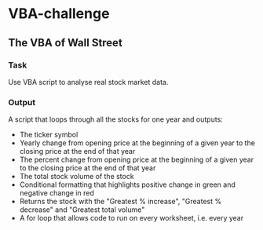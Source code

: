 # VBA-challenge

## The VBA of Wall Street

### Task
Use VBA script to analyse real stock market data. 

### Output
A script that loops through all the stocks for one year and outputs: 
- The ticker symbol
- Yearly change from opening price at the beginning of a given year to the closing price at the end of that year
- The percent change from opening price at the beginning of a given year to the closing price at the end of that year
- The total stock volume of the stock
- Conditional formatting that highlights positive change in green and negative change in red
- Returns the stock with the "Greatest % increase", "Greatest % decrease" and "Greatest total volume"
- A for loop that allows code to run on every worksheet, i.e. every year
